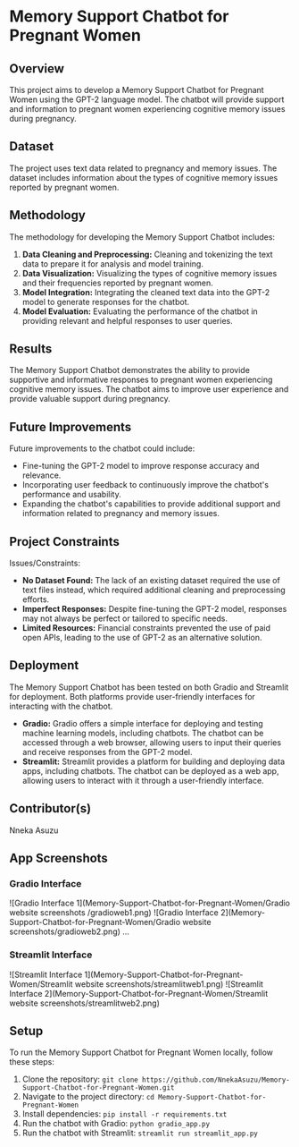 # Memory Support Chatbot for Pregnant Women

## Overview

This project aims to develop a Memory Support Chatbot for Pregnant Women using the GPT-2 language model. The chatbot will provide support and information to pregnant women experiencing cognitive memory issues during pregnancy.

## Dataset

The project uses text data related to pregnancy and memory issues. The dataset includes information about the types of cognitive memory issues reported by pregnant women.

## Methodology

The methodology for developing the Memory Support Chatbot includes:

1. **Data Cleaning and Preprocessing:** Cleaning and tokenizing the text data to prepare it for analysis and model training.
2. **Data Visualization:** Visualizing the types of cognitive memory issues and their frequencies reported by pregnant women.
3. **Model Integration:** Integrating the cleaned text data into the GPT-2 model to generate responses for the chatbot.
4. **Model Evaluation:** Evaluating the performance of the chatbot in providing relevant and helpful responses to user queries.

## Results

The Memory Support Chatbot demonstrates the ability to provide supportive and informative responses to pregnant women experiencing cognitive memory issues. The chatbot aims to improve user experience and provide valuable support during pregnancy.

## Future Improvements

Future improvements to the chatbot could include:

- Fine-tuning the GPT-2 model to improve response accuracy and relevance.
- Incorporating user feedback to continuously improve the chatbot's performance and usability.
- Expanding the chatbot's capabilities to provide additional support and information related to pregnancy and memory issues.

## Project Constraints

Issues/Constraints:

- **No Dataset Found:** The lack of an existing dataset required the use of text files instead, which required additional cleaning and preprocessing efforts.
- **Imperfect Responses:** Despite fine-tuning the GPT-2 model, responses may not always be perfect or tailored to specific needs.
- **Limited Resources:** Financial constraints prevented the use of paid open APIs, leading to the use of GPT-2 as an alternative solution.

## Deployment

The Memory Support Chatbot has been tested on both Gradio and Streamlit for deployment. Both platforms provide user-friendly interfaces for interacting with the chatbot.

- **Gradio:** Gradio offers a simple interface for deploying and testing machine learning models, including chatbots. The chatbot can be accessed through a web browser, allowing users to input their queries and receive responses from the GPT-2 model.
- **Streamlit:** Streamlit provides a platform for building and deploying data apps, including chatbots. The chatbot can be deployed as a web app, allowing users to interact with it through a user-friendly interface.

## Contributor(s)

Nneka Asuzu


## App Screenshots

### Gradio Interface

![Gradio Interface 1](Memory-Support-Chatbot-for-Pregnant-Women/Gradio website screenshots
/gradioweb1.png)
![Gradio Interface 2](Memory-Support-Chatbot-for-Pregnant-Women/Gradio website screenshots/gradioweb2.png)
...

### Streamlit Interface

![Streamlit Interface 1](Memory-Support-Chatbot-for-Pregnant-Women/Streamlit website screenshots/streamlitweb1.png)
![Streamlit Interface 2](Memory-Support-Chatbot-for-Pregnant-Women/Streamlit website screenshots/streamlitweb2.png)


## Setup

To run the Memory Support Chatbot for Pregnant Women locally, follow these steps:

1. Clone the repository: `git clone https://github.com/NnekaAsuzu/Memory-Support-Chatbot-for-Pregnant-Women.git`
2. Navigate to the project directory: `cd Memory-Support-Chatbot-for-Pregnant-Women`
3. Install dependencies: `pip install -r requirements.txt`
4. Run the chatbot with Gradio: `python gradio_app.py`
5. Run the chatbot with Streamlit: `streamlit run streamlit_app.py`

